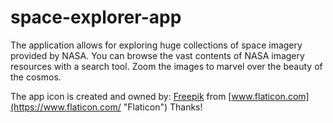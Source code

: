# space-explorer-app

The application allows for exploring huge collections of space imagery provided by NASA.
You can browse the vast contents of NASA imagery resources with a search tool.
Zoom the images to marvel over the beauty of the cosmos.


The app icon is created and owned by: 
[Freepik](https://www.flaticon.com/authors/freepik "Freepik") from [www.flaticon.com](https://www.flaticon.com/ "Flaticon")
Thanks!
